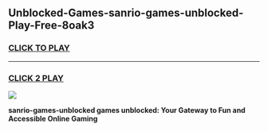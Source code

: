 
## Unblocked-Games-sanrio-games-unblocked-Play-Free-8oak3
<h3>
<a href="https://premium76.site?title=sanrio-games-unblocked&ref=19M">CLICK TO PLAY</a></h3>
<hr>

<h3>
<a href="https://premium76.site?title=sanrio-games-unblocked&ref=19M">CLICK 2 PLAY</a>
  
</h3>

<a href="https://premium76.site?title=sanrio-games-unblocked&ref=19M"><img src="https://clearcache.store/games.png"></a>


**sanrio-games-unblocked games unblocked: Your Gateway to Fun and Accessible Online Gaming**
